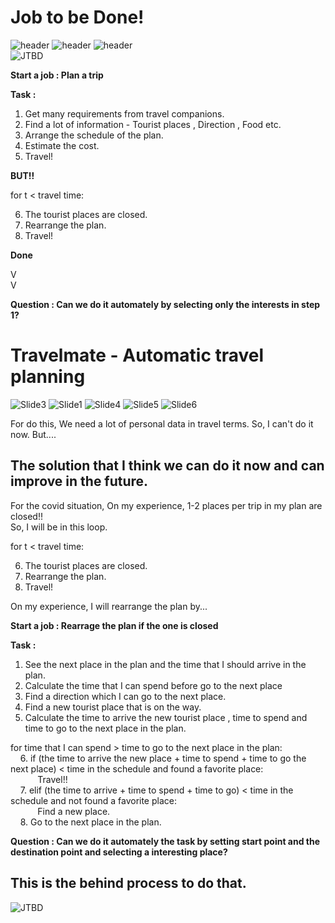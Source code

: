 # Job to be Done!
![header](https://img.shields.io/badge/-Creative-blue) ![header](https://img.shields.io/badge/-Diagram-blue) ![header](https://img.shields.io/badge/-Business--Model-blue)  
![JTBD](https://user-images.githubusercontent.com/51535964/120813907-8dc24a80-c578-11eb-995c-33a352fffe69.jpg)

<B>Start a job : Plan a trip</B>   
  
<B>Task : </B>  
1. Get many requirements from travel companions.
2. Find a lot of information - Tourist places , Direction , Food etc.
3. Arrange the schedule of the plan.
4. Estimate the cost.
5. Travel! 
    
<b>BUT!!</b>

for t < travel time:  

6. The tourist places are closed.
7. Rearrange the plan.
8. Travel!  

<b>Done</b>  
  
V  
V  
  
<b>Question : Can we do it automately by selecting only the interests in step 1?</b>

# Travelmate - Automatic travel planning
![Slide3](https://user-images.githubusercontent.com/51535964/119981683-1b85bf00-bfe8-11eb-9e31-ae4f8f3244c4.JPG)
![Slide1](https://user-images.githubusercontent.com/51535964/119959815-8e823c00-bfce-11eb-9c92-6c0f3b6fa9f9.JPG)
![Slide4](https://user-images.githubusercontent.com/51535964/119982314-de6dfc80-bfe8-11eb-9a77-3ec9b6ec17f7.JPG)
![Slide5](https://user-images.githubusercontent.com/51535964/119982319-e168ed00-bfe8-11eb-96e5-2481e938df15.JPG)
![Slide6](https://user-images.githubusercontent.com/51535964/119982321-e2018380-bfe8-11eb-8194-6748309d26e6.JPG)

For do this, We need a lot of personal data in travel terms. So, I can't do it now. But....
## The solution that I think we can do it now and can improve in the future.

For the covid situation, On my experience, 1-2 places per trip in my plan are closed!!   
So, I will be in this loop.  

for t < travel time:  

6. The tourist places are closed.
7. Rearrange the plan.
8. Travel! 

On my experience, I will rearrange the plan by...


<B>Start a job : Rearrage the plan if the one is closed</B>   
  
<B>Task : </B>  
1. See the next place in the plan and the time that I should arrive in the plan.
2. Calculate the time that I can spend before go to the next place
3. Find a direction which I can go to the next place.
4. Find a new tourist place that is on the way.
5. Calculate the time to arrive the new tourist place , time to spend and time to go to the next place in the plan.

for time that I can spend > time to go to the next place in the plan:  
&nbsp;&nbsp;&nbsp; 6. if (the time to arrive the new place + time to spend + time to go the next place) < time in the schedule and found a favorite place:  
&nbsp;&nbsp;&nbsp;&nbsp;&nbsp;&nbsp;&nbsp;&nbsp;&nbsp;&nbsp; Travel!!  
&nbsp;&nbsp;&nbsp; 7. elif (the time to arrive + time to spend + time to go) < time in the schedule and not found a favorite place:  
&nbsp;&nbsp;&nbsp;&nbsp;&nbsp;&nbsp;&nbsp;&nbsp;&nbsp;&nbsp; Find a new place.  
&nbsp;&nbsp;&nbsp; 8. Go to the next place in the plan.

<b>Question : Can we do it automately the task by setting start point and the destination point and selecting a interesting place?</b>

## This is the behind process to do that.
![JTBD](https://user-images.githubusercontent.com/51535964/120831030-51e3b100-c589-11eb-8e70-1f5dca1e8c11.jpg)

